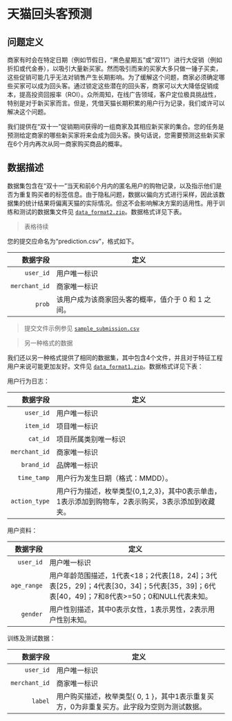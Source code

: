 # 天猫回头客预测

## 问题定义

商家有时会在特定日期（例如节假日，“黑色星期五”或“双11”）进行大促销（例如折扣或代金券），以吸引大量新买家。然而吸引而来的买家大多只做一锤子买卖，这些促销可能几乎无法对销售产生长期影响。为了缓解这个问题，商家必须确定哪些买家可以成为回头客。通过锁定这些潜在的回头客，商家可以大大降低促销成本，提高投资回报率（ROI）。众所周知，在线广告领域，客户定位极具挑战性，特别是对于新买家而言。但是，凭借天猫长期积累的用户行为记录，我们或许可以解决这个问题。

我们提供在“双十一”促销期间获得的一组商家及其相应新买家的集合。您的任务是预测给定商家的哪些新买家将来会成为回头客。换句话说，您需要预测这些新买家在6个月内再次从同一商家购买商品的概率。

## 数据描述

数据集包含在“双十一”当天和前6个月内的匿名用户的购物记录，以及指示他们是否为重复购买者的标签信息。由于隐私问题，数据以偏向方式进行采样，因此该数据集的统计结果将偏离天猫的实际情况。但这不会影响解决方案的适用性。用于训练和测试的数据集文件见 [`data_format2.zip`](Data/data_format2.zip)。数据格式详见下表。

> 表格待续

您的提交应命名为“prediction.csv”，格式如下。

| 数据字段      | 定义                                               |
| ------------: | -------------------------------------------------- |
| `user_id`     | 用户唯一标识                                       |
| `merchant_id` | 商家唯一标识                                       |
| `prob`        | 该用户成为该商家回头客的概率，值介于 0 和 1 之间。 |

> 提交文件示例参见 [`sample_submission.csv`](Data/sample_submission.csv)

> 另一种格式的数据

我们还以另一种格式提供了相同的数据集，其中包含4个文件，并且对于特征工程用户来说可能更加友好。文件见 [`data_format1.zip`](Data/data_format1.zip)。数据格式详见下表：

用户行为日志：

| 数据字段      | 定义                                                                                              |
| ------------: | ------------------------------------------------------------------------------------------------- |
| `user_id`     | 用户唯一标识                                                                                      |
| `item_id`     | 项目唯一标识                                                                                      |
| `cat_id`      | 项目所属类别唯一标识                                                                              |
| `merchant_id` | 商家唯一标识                                                                                      |
| `brand_id`    | 品牌唯一标识                                                                                      |
| `time_tamp`   | 用户行为发生日期（格式：MMDD）。                                                                  |
| `action_type` | 用户行为描述，枚举类型{0,1,2,3}，其中0表示单击，1表示添加到购物车，2表示购买，3表示添加到收藏夹。 |

用户资料：

| 数据字段    | 定义                                               |
| ----------: | -------------------------------------------------- |
| `user_id`   | 用户唯一标识                                       |
| `age_range` | 用户年龄范围描述，1代表<18；2代表[18，24]；3代表[25，29]；4代表[30，34]；5代表[35，39]；6代表[40，49]；7和8代表>=50；0和NULL代表未知。                                    |
| `gender`      | 用户性别描述，其中0表示女性，1表示男性，2表示用户性别未知。 |

训练及测试数据：

| 数据字段      | 定义                                               |
| ------------: | -------------------------------------------------- |
| `user_id`     | 用户唯一标识                                       |
| `merchant_id` | 商家唯一标识                                       |
| `label`        | 用户购买描述，枚举类型{ 0, 1 }，其中1表示重复买方，0为非重复买方。此字段为空则为测试数据。 |
